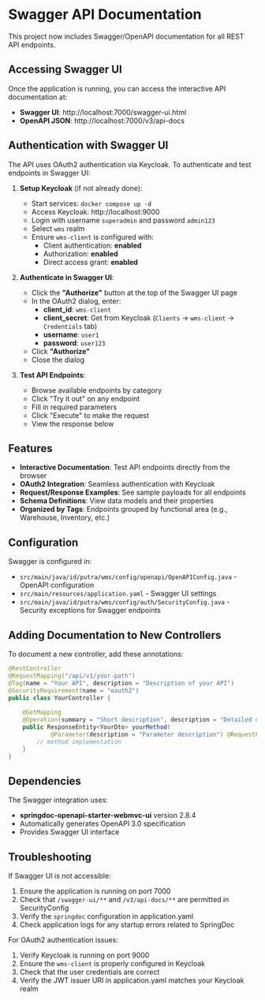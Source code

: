 # Swagger API Documentation

This project now includes Swagger/OpenAPI documentation for all REST API endpoints.

## Accessing Swagger UI

Once the application is running, you can access the interactive API documentation at:

- **Swagger UI**: http://localhost:7000/swagger-ui.html
- **OpenAPI JSON**: http://localhost:7000/v3/api-docs

## Authentication with Swagger UI

The API uses OAuth2 authentication via Keycloak. To authenticate and test endpoints in Swagger UI:

1. **Setup Keycloak** (if not already done):
   - Start services: `docker compose up -d`
   - Access Keycloak: http://localhost:9000
   - Login with username `superadmin` and password `admin123`
   - Select `wms` realm
   - Ensure `wms-client` is configured with:
     - Client authentication: **enabled**
     - Authorization: **enabled**
     - Direct access grant: **enabled**

2. **Authenticate in Swagger UI**:
   - Click the **"Authorize"** button at the top of the Swagger UI page
   - In the OAuth2 dialog, enter:
     - **client_id**: `wms-client`
     - **client_secret**: Get from Keycloak (`Clients` → `wms-client` → `Credentials` tab)
     - **username**: `user1`
     - **password**: `user123`
   - Click **"Authorize"**
   - Close the dialog

3. **Test API Endpoints**:
   - Browse available endpoints by category
   - Click "Try it out" on any endpoint
   - Fill in required parameters
   - Click "Execute" to make the request
   - View the response below

## Features

- **Interactive Documentation**: Test API endpoints directly from the browser
- **OAuth2 Integration**: Seamless authentication with Keycloak
- **Request/Response Examples**: See sample payloads for all endpoints
- **Schema Definitions**: View data models and their properties
- **Organized by Tags**: Endpoints grouped by functional area (e.g., Warehouse, Inventory, etc.)

## Configuration

Swagger is configured in:
- `src/main/java/id/putra/wms/config/openapi/OpenAPIConfig.java` - OpenAPI configuration
- `src/main/resources/application.yaml` - Swagger UI settings
- `src/main/java/id/putra/wms/config/auth/SecurityConfig.java` - Security exceptions for Swagger endpoints

## Adding Documentation to New Controllers

To document a new controller, add these annotations:

```java
@RestController
@RequestMapping("/api/v1/your-path")
@Tag(name = "Your API", description = "Description of your API")
@SecurityRequirement(name = "oauth2")
public class YourController {
    
    @GetMapping
    @Operation(summary = "Short description", description = "Detailed description")
    public ResponseEntity<YourDto> yourMethod(
            @Parameter(description = "Parameter description") @RequestParam String param) {
        // method implementation
    }
}
```

## Dependencies

The Swagger integration uses:
- **springdoc-openapi-starter-webmvc-ui** version 2.8.4
- Automatically generates OpenAPI 3.0 specification
- Provides Swagger UI interface

## Troubleshooting

If Swagger UI is not accessible:
1. Ensure the application is running on port 7000
2. Check that `/swagger-ui/**` and `/v3/api-docs/**` are permitted in SecurityConfig
3. Verify the `springdoc` configuration in application.yaml
4. Check application logs for any startup errors related to SpringDoc

For OAuth2 authentication issues:
1. Verify Keycloak is running on port 9000
2. Ensure the `wms-client` is properly configured in Keycloak
3. Check that the user credentials are correct
4. Verify the JWT issuer URI in application.yaml matches your Keycloak realm
